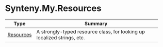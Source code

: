 ﻿
# Synteny.My.Resources

|Type|Summary|
|----|-------|
|[Resources](./Resources.md)|A strongly-typed resource class, for looking up localized strings, etc.|

